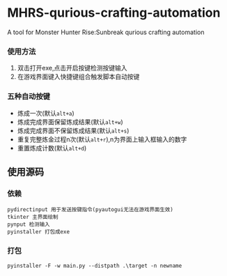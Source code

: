 # MHRS-qurious-crafting-automation
A tool for Monster Hunter Rise:Sunbreak qurious crafting automation

### 使用方法
1. 双击打开exe,点击开启按键检测按键输入
2. 在游戏界面键入快捷键组合触发脚本自动按键

### 五种自动按键
- 炼成一次(默认`alt+a`)
- 炼成完成界面保留炼成结果(默认`alt+w`)
- 炼成完成界面不保留炼成结果(默认`alt+s`)
- 重复完整炼金过程n次(默认`alt+r`),n为界面上输入框输入的数字
- 重置炼成计数(默认`alt+d`)

## 使用源码

### 依赖
    pydirectinput 用于发送按键指令(pyautogui无法在游戏界面生效)
    tkinter 主界面绘制
    pynput 检测输入
    pyinstaller 打包成exe
### 打包
    pyinstaller -F -w main.py --distpath .\target -n newname